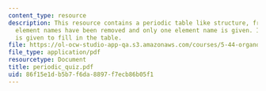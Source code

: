 ```yaml
---
content_type: resource
description: This resource contains a periodic table like structure, from which the
  element names have been removed and only one element name is given. Instruction
  is given to fill in the table.
file: https://ol-ocw-studio-app-qa.s3.amazonaws.com/courses/5-44-organometallic-chemistry-fall-2004/86f15e1db5b7f6da8897f7ecb86b05f1_periodic_quiz.pdf
file_type: application/pdf
resourcetype: Document
title: periodic_quiz.pdf
uid: 86f15e1d-b5b7-f6da-8897-f7ecb86b05f1
---
```

